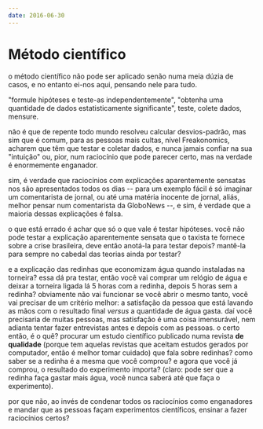 ```yaml
---
date: 2016-06-30
---
```


# Método científico

o método científico não pode ser aplicado senão numa meia dúzia de casos, e no entanto ei-nos aqui, pensando nele para tudo.

"formule hipóteses e teste-as independentemente", "obtenha uma quantidade de dados estatisticamente significante", teste, colete dados, mensure.

não é que de repente todo mundo resolveu calcular desvios-padrão, mas sim que é comum, para as pessoas mais cultas, nível Freakonomics, acharem que têm que testar e coletar dados, e nunca jamais confiar na sua "intuição" ou, pior, num raciocínio que pode parecer certo, mas na verdade é enormemente enganador.

sim, é verdade que raciocínios com explicações aparentemente sensatas nos são apresentados todos os dias -- para um exemplo fácil é só imaginar um comentarista de jornal, ou até uma matéria inocente de jornal, aliás, melhor pensar num comentarista da GloboNews --, e sim, é verdade que a maioria dessas explicações é falsa.

o que está errado é achar que só o que vale é testar hipóteses. você não pode testar a explicação aparentemente sensata que o taxista te fornece sobre a crise brasileira, deve então anotá-la para testar depois? mantê-la para sempre no cabedal das teorias ainda por testar?

e a explicação das redinhas que economizam água quando instaladas na torneira? essa dá pra testar, então você vai comprar um relógio de água e deixar a torneira ligada lá 5 horas com a redinha, depois 5 horas sem a redinha? obviamente não vai funcionar se você abrir o mesmo tanto, você vai precisar de um critério melhor: a satisfação da pessoa que está lavando as mãos com o resultado final _versus_ a quantidade de água gasta. daí você precisaria de muitas pessoas, mas satisfação é uma coisa imensurável, nem adianta tentar fazer entrevistas antes e depois com as pessoas. o certo então, é o quê? procurar um estudo científico publicado numa revista **de qualidade** (porque tem aquelas revistas que aceitam estudos gerados por computador, então é melhor tomar cuidado) que fala sobre redinhas? como saber se a redinha é a mesma que você comprou? e agora que você já comprou, o resultado do experimento importa? (claro: pode ser que a redinha faça gastar mais água, você nunca saberá até que faça o experimento).

por que não, ao invés de condenar todos os raciocínios como enganadores e mandar que as pessoas façam experimentos científicos, ensinar a fazer raciocínios certos?
